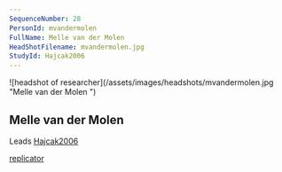 ```yaml
---
SequenceNumber: 28
PersonId: mvandermolen
FullName: Melle van der Molen 
HeadShotFilename: mvandermolen.jpg
StudyId: Hajcak2006
---
```

<a name="mvandermolen">
![headshot of researcher](/assets/images/headshots/mvandermolen.jpg "Melle van der Molen ")

## Melle van der Molen 



Leads [Hajcak2006](/replications/#Hajcak2006)



[replicator]("replicator")